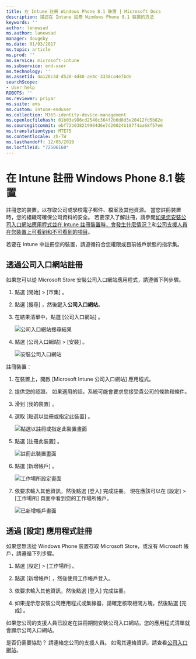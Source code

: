 ```yaml
---
title: 在 Intune 註冊 Windows Phone 8.1 裝置 | Microsoft Docs
description: 描述在 Intune 註冊 Windows Phone 8.1 裝置的方法
keywords: ''
author: lenewsad
ms.author: lanewsad
manager: dougeby
ms.date: 01/03/2017
ms.topic: article
ms.prod: ''
ms.service: microsoft-intune
ms.subservice: end-user
ms.technology: ''
ms.assetid: 4a120c3d-d520-4d48-ae4c-3338ca4e7bde
searchScope:
- User help
ROBOTS: ''
ms.reviewer: priyar
ms.suite: ems
ms.custom: intune-enduser
ms.collection: M365-identity-device-management
ms.openlocfilehash: 01b03e986cd2540c364f2b6d8d3e20412fd5b82e
ms.sourcegitcommit: ebf72b038219904d6e7d20024b107f4aa68f57e6
ms.translationtype: MTE75
ms.contentlocale: zh-TW
ms.lasthandoff: 12/05/2019
ms.locfileid: "72506160"
---
```

# <a name="enroll-your-windows-phone-81-device-in-intune"></a>在 Intune 註冊 Windows Phone 8.1 裝置  

註冊您的裝置，以存取公司或學校電子郵件、檔案及其他資源。 當您註冊裝置時，您的組織可確保公司資料的安全。 若要深入了解註冊，請參閱[如果您安裝公司入口網站應用程式並在 Intune 註冊裝置時，會發生什麼情況？](what-happens-if-you-install-the-company-portal-app-and-enroll-your-device-in-intune-windows.md)和[公司支援人員在您裝置上可看到和不可看到的項目](what-info-can-your-company-see-when-you-enroll-your-device-in-intune.md)。  

若要在 Intune 中註冊您的裝置，請遵循符合您權限或目前帳戶狀態的指示集。

## <a name="enroll-through-company-portal"></a>透過公司入口網站註冊  
如果您可以從 Microsoft Store 安裝公司入口網站應用程式，請遵循下列步驟。 

1. 點選 [開始]   > [市集]  。  

2. 點選 [搜尋]  ，然後鍵入**公司入口網站**。  

3. 在結果清單中，點選 [公司入口網站]  。  


    ![公司入口網站搜尋結果](./media/WP81-1-CP-search-store-v2.png)  

4. 點選 [公司入口網站]  &gt; [安裝]  。  


    ![安裝公司入口網站](./media/WP81-2-CP-install-v2.png)  

註冊裝置：  

1. 在裝置上，開啟 [Microsoft Intune 公司入口網站]  應用程式。  


2. 提供您的認證。 如果適用的話，系統可能會要求您接受貴公司的條款和條件。  

3. 滑到 [我的裝置]  。  

4. 選取 [點選以註冊或指定此裝置]  。  


    ![點選以註冊或指定此裝置畫面](./media/WP81-enroll-1-swipe-my-devices.png)  

5. 點選 [註冊此裝置]  。  


    ![註冊此裝置畫面](./media/WP81-enroll-2-enroll-this-device.png)  

6. 點選 [新增帳戶]  。  


    ![工作場所設定畫面](./media/WP81-enroll-3-workplace-add-acct.png)  

7. 依要求輸入其他資訊，然後點選 [登入]  完成註冊。 現在應該可以在 [設定]  &gt; [工作場所]  頁面中看到您的工作場所帳戶。  


    ![已新增帳戶畫面](./media/WP81-enroll-4-account-added.png)  

## <a name="enroll-through-settings-app"></a>透過 [設定] 應用程式註冊  
如果您無法從 Windows Phone 裝置存取 Microsoft Store，或沒有 Microsoft 帳戶，請遵循下列步驟。

1. 點選 [設定]  &gt; [工作場所]  。  

2. 點選 [新增帳戶]  ，然後使用工作帳戶登入。  

3. 依要求輸入其他資訊，然後點選 [登入]  完成註冊。  

4. 如果提示您安裝公司應用程式或集線器，請確定核取相關方塊，然後點選 [完成]  。  

如果您公司的支援人員已設定在註冊期間安裝公司入口網站，您的應用程式清單就會顯示公司入口網站。  

是否仍需要協助？ 請連絡您公司的支援人員。 如需其連絡資訊，請查看[公司入口網站](https://go.microsoft.com/fwlink/?linkid=2010980)。
